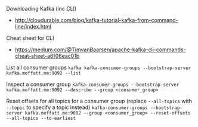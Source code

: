 Downloading Kafka (inc CLI)
* http://cloudurable.com/blog/kafka-tutorial-kafka-from-command-line/index.html

Cheat sheet for CLI
* https://medium.com/@TimvanBaarsen/apache-kafka-cli-commands-cheat-sheet-a6f06eac01b

List all consumer groups
`kafka kafka-consumer-groups --bootstrap-server kafka.moffatt.me:9092 --list`

Inspect a consumer group
`kafka-consumer-groups --bootstrap-server kafka.moffatt.me:9092 --describe --group <consumer_group>`

Reset offsets for all topics for a consumer group (replace `--all-topics` with `--topic` to specify a topic instead)
`kafka-consumer-groups --bootstrap-server kafka.moffatt.me:9092 --group <consumer_group> --reset-offsets --all-topics --to-earliest`

